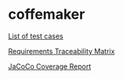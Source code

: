 # coffemaker

[List of test cases](https://github.com/bemyXmas/coffemaker/wiki/List-of-test-cases)

[Requirements Traceability Matrix](https://github.com/bemyXmas/coffemaker/wiki/Requirements-Traceability-Matrix)

[JaCoCo Coverage Report](https://github.com/bemyXmas/coffemaker/wiki/JaCoCo-Coverage-Report)
